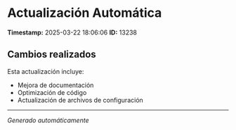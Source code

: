 # Actualización Automática

**Timestamp:** 2025-03-22 18:06:06
**ID:** 13238

## Cambios realizados

Esta actualización incluye:
- Mejora de documentación
- Optimización de código
- Actualización de archivos de configuración

---
*Generado automáticamente*
